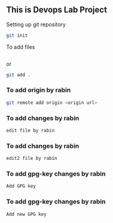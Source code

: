 ## This is Devops Lab Project
Setting up git repository
```bash
git init
```
To add files
```git add filenae
```
or 
```bash
git add .
```


### To add origin by rabin
```bash
git remote add origin <origin url>
```

### To add changes by rabin
```bash
edit file by rabin
```

### To add changes by rabin
```bash
edit2 file by rabin
```

### To add gpg-key changes by rabin
```bash
Add GPG key
```

### To add gpg-key changes by rabin
```bash
Add new GPG key
```
